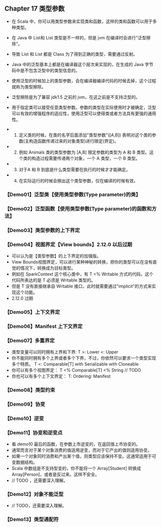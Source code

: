 ## Chapter 17 类型参数

- 在 Scala 中，你可以用类型参数来实现类和函数，这样的类和函数可以用于多种类型。
- 在 Java 中 List<String>和 List<Int> 类型是不一样的，但是 jvm 在编译时会进行"泛型擦除"。
- 导致 List<String> 和 List<Int> 都是 Class<List> 为了得到正确的类型，需要通过反射。
- Java 中的泛型基本上都是在编译器这个层次来实现的，在生成的 Java 字节码中是不包含泛型中的类型信息的。
- 使用泛型的时候加上的类型参数，会在编译器编译代码的时候去掉，这个过程就称为类型擦除。
- 泛型擦除是为了兼容 jdk1.5 之前的 jvm，在这之前是不支持泛型的。

- 用于指定类可以接受任意类型参数。参数的类型在实际使用时才被确定，泛型可以有效的增强程序的适应性，使用泛型可以使得类或者方法具有更强的通用性。
- 1. 定义类的时候，在类的名字后面添加"类型参数"([A,B]) 表明对这个类的参数(主构造函数传递过来的对象类型)进行限定(界定)。
- 2. 例如 Animals 类的类型参数为 [A,B] 限定参数的类型为 A 和 B 类型。这个类的构造过程需要传递两个对象，一个 A 类型，一个 B 类型。
- 3. 对于A 和 B 到底是什么类型需要在执行的时候才才能确定。
- 4. 在实际运行的时候会擦出这个类型参数，仅在编译的时候有效。

### 【Demo01】泛型类【使用类型参数(Type parameter)的类】

### 【Demo02】泛型函数【使用类型参数(Type parameter)的函数和方法】

### 【Demo03】类型参数的上下界定

### 【Demo04】视图界定【View bounds】2.12.0 以后过期

- 可以认为是【类型参数】的上下界定的加强版。
- View Bounds视图界定，可以进行某种神秘的转换，把你的类型可以在没有直觉的情况下，转换成为目标类型。
- 例如在 SparkContext 这个核心类中，有 T <% Writable 方式的代码，这个代码所表达的是 T 必须是 Writable 类型的。
- 但是 T 没有直接继承自 Writable 接口，此时就需要通过"implicit"的方式来实现这个功能。
- 2.12.0 过期

### 【Demo05】上下文界定

### 【Demo06】Manifest 上下文界定

### 【Demo07】多重界定

- 类型变量可以同时拥有上界和下界:  T >: Lower <: Upper
- 你不能同时拥有多个上界或者多个下界，不过，你依然可以要求一个类型实现多个特质。
  T <: Comparable[T] with Serializable with Cloneable
- 你可以有多个视图界定： T <% Comparable[T] <% String // TODO
- 你也可以有多个上下文界定： T: Ordering: Manifest

### 【Demo08】类型约束

### 【Demo09】协变

### 【Demo10】逆变

### 【Demo11】协变和逆变点

- 看 demo10 最后的函数，在参数上市逆变的，在返回值上市协变的。
- 通常而言对于某个对象消费的值适用逆变，而对于它产出的值则适用协变。
- 如果一个对象同时消费和产出某个值，则类型应该保持不变。这通常适用于可变数据结构。
- Scala 中数组是不支持型变的，你不能将一个 Array[Student] 转换成 Array[Person]，或者是反过来。这样不安全。
- // TODO ，还需要深入理解。

### 【Demo12】对象不能泛型

- // TODO，还需要深入理解。

### 【Demo13】类型通配符
